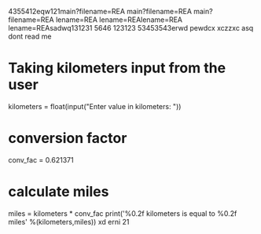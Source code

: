 4355412eqw121main?filename=REA
main?filename=REA
main?filename=REA
lename=REA
lename=REAlename=REA
lename=REAsadwq131231
5646
123123
53453543erwd
pewdcx
xczzxc
asq
dont read me
# Taking kilometers input from the user
kilometers = float(input("Enter value in kilometers: "))

# conversion factor
conv_fac = 0.621371

# calculate miles
miles = kilometers * conv_fac
print('%0.2f kilometers is equal to %0.2f miles' %(kilometers,miles))
xd
erni
21
